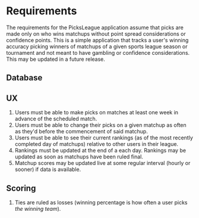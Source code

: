 # Requirements
The requirements for the PicksLeague application assume that picks are made only on who wins matchups without point spread considerations or confidence points. This is a simple application that tracks a user's winning accuracy picking winners of matchups of a given sports league season or tournament and not meant to have gambling or confidence considerations. This may be updated in a future release.

## Database


## UX
1. Users must be able to make picks on matches at least one week in advance of the scheduled match.
2. Users must be able to change their picks on a given matchup as often as they'd before the commencement of said matchup.
3. Users must be able to see their current rankings (as of the most recently completed day of matchups) relative to other users in their league.
4. Rankings must be updated at the end of a each day. Rankings may be updated as soon as matchups have been ruled final.
5. Matchup scores may be updated live at some regular interval (hourly or sooner) if data is available.

## Scoring
1. Ties are ruled as losses (winning percentage is how often a user picks *the winning team*).
